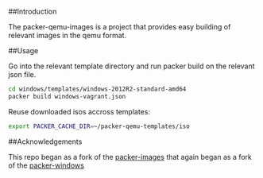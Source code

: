 ##Introduction

The packer-qemu-images is a project that provides easy building of
relevant images in the qemu format.

##Usage

Go into the relevant template directory and run packer build on
the relevant json file.

```bash
cd windows/templates/windows-2012R2-standard-amd64
packer build windows-vagrant.json
```

Reuse downloaded isos accross templates:

```bash
export PACKER_CACHE_DIR=~/packer-qemu-templates/iso
```

##Acknowledgements

This repo began as a fork of the
[packer-images](https://github.com/opentable/packer-images.git) that
again began as a fork of the
[packer-windows](https://github.com/joefitzgerald/packer-windows)


